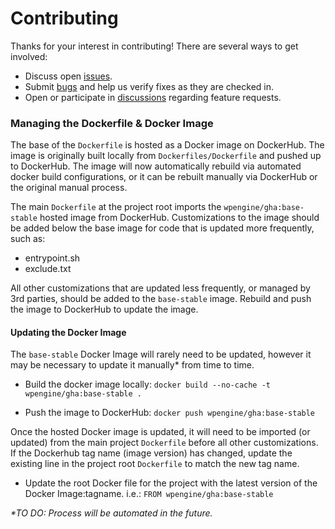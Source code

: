 # Contributing

Thanks for your interest in contributing! There are several ways to get involved:

- Discuss open [issues](https://github.com/wpengine/github-action-wpe-site-deploy/issues).
- Submit [bugs](https://github.com/wpengine/github-action-wpe-site-deploy/issues/new?assignees=&labels=&template=bug_report.md&title=) and help us verify fixes as they are checked in.
- Open or participate in [discussions](https://github.com/wpengine/github-action-wpe-site-deploy/discussions) regarding feature requests.

### Managing the Dockerfile & Docker Image

The base of the `Dockerfile` is hosted as a Docker image on DockerHub. The image is originally built locally from `Dockerfiles/Dockerfile` and pushed up to DockerHub. The image will now automatically rebuild via automated docker build configurations, or it can be rebuilt manually via DockerHub or the original manual process.

The main `Dockerfile` at the project root imports the `wpengine/gha:base-stable` hosted image from DockerHub. Customizations to the image should be added below the base image for code that is updated more frequently, such as:
- entrypoint.sh
- exclude.txt

All other customizations that are updated less frequently, or managed by 3rd parties, should be added to the `base-stable` image. Rebuild and push the image to DockerHub to update the image.

#### Updating the Docker Image
The `base-stable` Docker Image will rarely need to be updated, however it may be necessary to update it manually* from time to time.

- Build the docker image locally:
`docker build --no-cache -t wpengine/gha:base-stable . `

- Push the image to DockerHub:
`docker push wpengine/gha:base-stable`

Once the hosted Docker image is updated, it will need to be imported (or updated) from the main project `Dockerfile` before all other customizations. If the Dockerhub tag name (image version) has changed, update the existing line in the project root `Dockerfile` to match the new tag name.
- Update the root Docker file for the project with the latest version of the Docker Image:tagname. i.e.:
`FROM wpengine/gha:base-stable`

_*TO DO: Process will be automated in the future._

